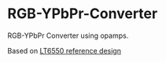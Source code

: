 # RGB-YPbPr-Converter
RGB-YPbPr Converter using opamps.

Based on [LT6550 reference design](https://www.analog.com/en/products/lt6550.html)
